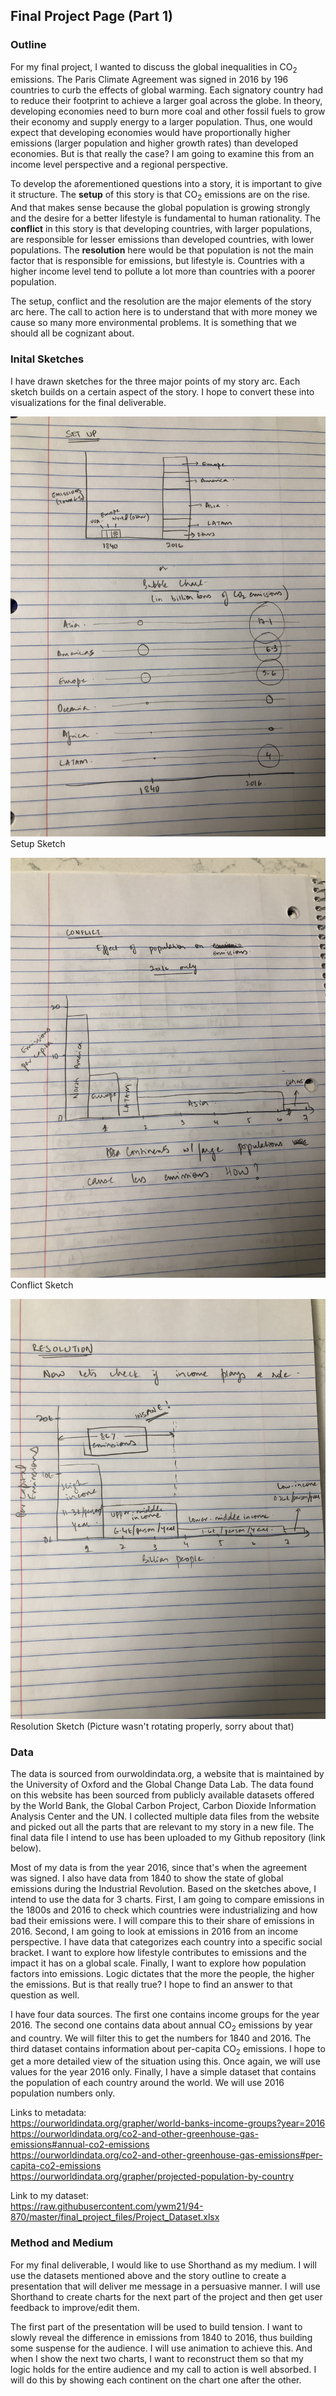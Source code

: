## Final Project Page (Part 1)  

### Outline  

For my final project, I wanted to discuss the global inequalities in CO<sub>2</sub> emissions. The Paris Climate Agreement was signed in 2016 by 196 countries to curb the effects of global warming. Each signatory country had to reduce their footprint to achieve a larger goal across the globe. In theory, developing economies need to burn more coal and other fossil fuels to grow their economy and supply energy to a larger population. Thus, one would expect that developing economies would have proportionally higher emissions (larger population and higher growth rates) than developed economies. But is that really the case? I am going to examine this from an income level perspective and a regional perspective.  

To develop the aforementioned questions into a story, it is important to give it structure. The **setup** of this story is that CO<sub>2</sub> emissions are on the rise. And that makes sense because the global population is growing strongly and the desire for a better lifestyle is fundamental to human rationality. The **conflict** in this story is that developing countries, with larger populations, are responsible for lesser emissions than developed countries, with lower populations. The **resolution** here would be that population is not the main factor that is responsible for emissions, but lifestyle is. Countries with a higher income level tend to pollute a lot more than countries with a poorer population. 

The setup, conflict and the resolution are the major elements of the story arc here. The call to action here is to understand that with more money we cause so many more environmental problems. It is something that we should all be cognizant about.  

### Inital Sketches  

I have drawn sketches for the three major points of my story arc. Each sketch builds on a certain aspect of the story. I hope to convert these into visualizations for the final deliverable.

![SETUP](https://raw.githubusercontent.com/ywm21/94-870/master/final_project_files/setup_sketch.jpg)  
Setup Sketch  

![CONFLICT](https://raw.githubusercontent.com/ywm21/94-870/master/final_project_files/conflict_sketch.jpg)  
Conflict Sketch  

![RESOLUTION](https://raw.githubusercontent.com/ywm21/94-870/master/final_project_files/resolution_sketch.jpg)  
Resolution Sketch (Picture wasn't rotating properly, sorry about that)  

### Data  

The data is sourced from ourwoldindata.org, a website that is maintained by the University of Oxford and the Global Change Data Lab. The data found on this website has been sourced from publicly available datasets offered by the World Bank, the Global Carbon Project, Carbon Dioxide Information Analysis Center and the UN. I collected multiple data files from the website and picked out all the parts that are relevant to my story in a new file. The final data file I intend to use has been uploaded to my Github repository (link below).  

Most of my data is from the year 2016, since that's when the agreement was signed. I also have data from 1840 to show the state of global emissions during the Industrial Revolution. Based on the sketches above, I intend to use the data for 3 charts. First, I am going to compare emissions in the 1800s and 2016 to check which countries were industrializing and how bad their emissions were. I will compare this to their share of emissions in 2016. Second, I am going to look at emissions in 2016 from an income perspective. I have data that categorizes each country into a specific social bracket. I want to explore how lifestyle contributes to emissions and the impact it has on a global scale. Finally, I want to explore how population factors into emissions. Logic dictates that the more the people, the higher the emissions. But is that really true? I hope to find an answer to that question as well.

I have four data sources. The first one contains income groups for the year 2016. The second one contains data about annual CO<sub>2</sub> emissions by year and country. We will filter this to get the numbers for 1840 and 2016. The third dataset contains information about per-capita CO<sub>2</sub> emissions. I hope to get a more detailed view of the situation using this. Once again, we will use values for the year 2016 only. Finally, I have a simple dataset that contains the population of each country around the world. We will use 2016 population numbers only.  

Links to metadata:  
https://ourworldindata.org/grapher/world-banks-income-groups?year=2016  
https://ourworldindata.org/co2-and-other-greenhouse-gas-emissions#annual-co2-emissions  
https://ourworldindata.org/co2-and-other-greenhouse-gas-emissions#per-capita-co2-emissions  
https://ourworldindata.org/grapher/projected-population-by-country  

Link to my dataset:  
https://raw.githubusercontent.com/ywm21/94-870/master/final_project_files/Project_Dataset.xlsx

### Method and Medium  

For my final deliverable, I would like to use Shorthand as my medium. I will use the datasets mentioned above and the story outline to create a presentation that will deliver me message in a persuasive manner. I will use Shorthand to create charts for the next part of the project and then get user feedback to improve/edit them.  

The first part of the presentation will be used to build tension. I want to slowly reveal the difference in emissions from 1840 to 2016, thus building some suspense for the audience. I will use animation to achieve this. And when I show the next two charts, I want to reconstruct them so that my logic holds for the entire audience and my call to action is well absorbed. I will do this by showing each continent on the chart one after the other.  

